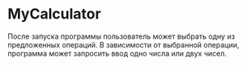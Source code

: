 # MyCalculator
После запуска программы пользователь может выбрать одну из предложенных операций. 
В зависимости от выбранной операции, программа может запросить ввод одно числа или двух чисел.

